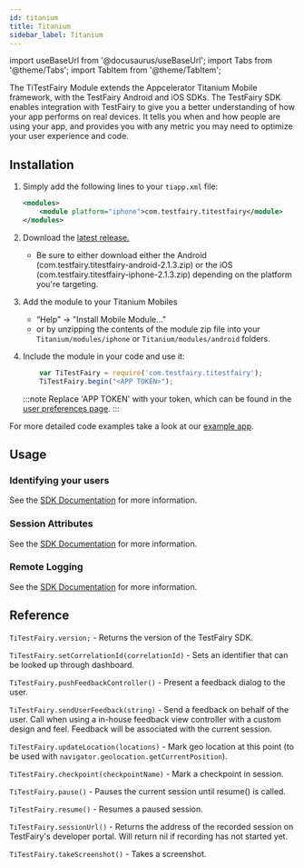 ```yaml
---
id: titanium
title: Titanium
sidebar_label: Titanium
---
```


import useBaseUrl from '@docusaurus/useBaseUrl';
import Tabs from '@theme/Tabs';
import TabItem from '@theme/TabItem';

The TiTestFairy Module extends the Appcelerator Titanium Mobile framework, with the TestFairy Android and iOS SDKs. The TestFairy SDK enables integration with TestFairy to give you a better understanding of how your app performs on real devices. It tells you when and how people are using your app, and provides you with any metric you may need to optimize your user experience and code.

## Installation

1. Simply add the following lines to your `tiapp.xml` file:

   ```xml
   <modules>
       <module platform="iphone">com.testfairy.titestfairy</module>
   </modules>
   ```

1. Download the [latest release.](https://github.com/testfairy/ti.testfairy/releases/latest/)

   - Be sure to either download either the Android (com.testfairy.titestfairy-android-2.1.3.zip) or the iOS (com.testfairy.titestfairy-iphone-2.1.3.zip) depending on the platform you're targeting.

1. Add the module to your Titanium Mobiles

   - “Help” -> "Install Mobile Module..."
   - or by unzipping the contents of the module zip file into your `Titanium/modules/iphone` or `Titanium/modules/android` folders.

1. Include the module in your code and use it:

   ```javascript
       var TiTestFairy = require('com.testfairy.titestfairy');
       TiTestFairy.begin("<APP TOKEN>");
   ```

   :::note
   Replace 'APP TOKEN' with your token, which can be found in the [user preferences page](https://app.testfairy.com/settings/#app-token).
   :::

For more detailed code examples take a look at our [example app](https://github.com/testfairy/ti.testfairy/blob/feat-readme/example/app.js).

## Usage

### Identifying your users

See the [SDK Documentation](/test-fairy/sdk/identifying-users#titanium) for more information.

### Session Attributes

See the [SDK Documentation](/test-fairy/sdk/session-attributes#titanium) for more information.

### Remote Logging

See the [SDK Documentation](/test-fairy/sdk/remote-logging#titanium) for more information.

## Reference

`TiTestFairy.version;` - Returns the version of the TestFairy SDK.

`TiTestFairy.setCorrelationId(correlationId)` - Sets an identifier that can be looked up through dashboard.

`TiTestFairy.pushFeedbackController()` - Present a feedback dialog to the user.

`TiTestFairy.sendUserFeedback(string)` - Send a feedback on behalf of the user. Call when using a in-house feedback view controller with a custom design and feel. Feedback will be associated with the current session.

`TiTestFairy.updateLocation(locations)` - Mark geo location at this point (to be used with `navigator.geolocation.getCurrentPosition`).

`TiTestFairy.checkpoint(checkpointName)` - Mark a checkpoint in session.

`TiTestFairy.pause()` - Pauses the current session until resume() is called.

`TiTestFairy.resume()` - Resumes a paused session.

`TiTestFairy.sessionUrl()` - Returns the address of the recorded session on TestFairy's developer portal. Will return nil if recording has not started yet.

`TiTestFairy.takeScreenshot()` - Takes a screenshot.

